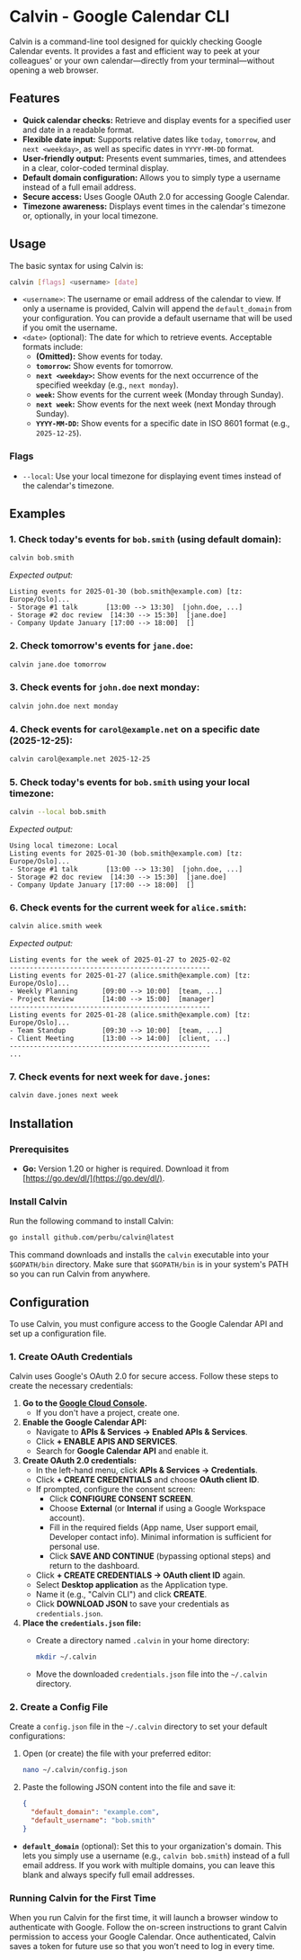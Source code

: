 # Calvin - Google Calendar CLI
Calvin is a command-line tool designed for quickly checking Google Calendar events. It provides a fast and efficient way to peek at your colleagues' or your own calendar—directly from your terminal—without opening a web browser.

## Features

- **Quick calendar checks:** Retrieve and display events for a specified user and date in a readable format.
- **Flexible date input:** Supports relative dates like `today`, `tomorrow`, and `next <weekday>`, as well as specific dates in `YYYY-MM-DD` format.
- **User-friendly output:** Presents event summaries, times, and attendees in a clear, color-coded terminal display.
- **Default domain configuration:** Allows you to simply type a username instead of a full email address.
- **Secure access:** Uses Google OAuth 2.0 for accessing Google Calendar.
- **Timezone awareness:** Displays event times in the calendar's timezone or, optionally, in your local timezone.

## Usage

The basic syntax for using Calvin is:

```bash
calvin [flags] <username> [date]
```

- `<username>`: The username or email address of the calendar to view. If only a username is provided, Calvin will append the `default_domain` from your configuration. You can provide a default username that will be used if you omit the username.
- `<date>` (optional): The date for which to retrieve events. Acceptable formats include:
  - **(Omitted):** Show events for today.
  - **`tomorrow`:** Show events for tomorrow.
  - **`next <weekday>`:** Show events for the next occurrence of the specified weekday (e.g., `next monday`).
  - **`week`:** Show events for the current week (Monday through Sunday).
  - **`next week`:** Show events for the next week (next Monday through Sunday).
  - **`YYYY-MM-DD`:** Show events for a specific date in ISO 8601 format (e.g., `2025-12-25`).

### Flags

- `--local`: Use your local timezone for displaying event times instead of the calendar's timezone.

## Examples

### 1. Check today's events for `bob.smith` (using default domain):

```bash
calvin bob.smith
```

*Expected output:*

```
Listing events for 2025-01-30 (bob.smith@example.com) [tz: Europe/Oslo]...
- Storage #1 talk       [13:00 --> 13:30]  [john.doe, ...]
- Storage #2 doc review  [14:30 --> 15:30]  [jane.doe]
- Company Update January [17:00 --> 18:00]  []
```

### 2. Check tomorrow's events for `jane.doe`:

```bash
calvin jane.doe tomorrow
```

### 3. Check events for `john.doe` next monday:

```bash
calvin john.doe next monday
```

### 4. Check events for `carol@example.net` on a specific date (2025-12-25):

```bash
calvin carol@example.net 2025-12-25
```

### 5. Check today's events for `bob.smith` using your local timezone:

```bash
calvin --local bob.smith
```

*Expected output:*

```
Using local timezone: Local
Listing events for 2025-01-30 (bob.smith@example.com) [tz: Europe/Oslo]...
- Storage #1 talk       [13:00 --> 13:30]  [john.doe, ...]
- Storage #2 doc review  [14:30 --> 15:30]  [jane.doe]
- Company Update January [17:00 --> 18:00]  []
```

### 6. Check events for the current week for `alice.smith`:

```bash
calvin alice.smith week
```

*Expected output:*

```
Listing events for the week of 2025-01-27 to 2025-02-02
--------------------------------------------------
Listing events for 2025-01-27 (alice.smith@example.com) [tz: Europe/Oslo]...
- Weekly Planning      [09:00 --> 10:00]  [team, ...]
- Project Review       [14:00 --> 15:00]  [manager]
--------------------------------------------------
Listing events for 2025-01-28 (alice.smith@example.com) [tz: Europe/Oslo]...
- Team Standup         [09:30 --> 10:00]  [team, ...]
- Client Meeting       [13:00 --> 14:00]  [client, ...]
--------------------------------------------------
...
```

### 7. Check events for next week for `dave.jones`:

```bash
calvin dave.jones next week
```

## Installation

### Prerequisites

- **Go:** Version 1.20 or higher is required. Download it from [https://go.dev/dl/](https://go.dev/dl/).

### Install Calvin

Run the following command to install Calvin:

```bash
go install github.com/perbu/calvin@latest
```

This command downloads and installs the `calvin` executable into your `$GOPATH/bin` directory. Make sure that `$GOPATH/bin` is in your system's PATH so you can run Calvin from anywhere.

## Configuration

To use Calvin, you must configure access to the Google Calendar API and set up a configuration file.

### 1. Create OAuth Credentials

Calvin uses Google's OAuth 2.0 for secure access. Follow these steps to create the necessary credentials:

1. **Go to the [Google Cloud Console](https://console.cloud.google.com/).**  
   - If you don't have a project, create one.
2. **Enable the Google Calendar API:**  
   - Navigate to **APIs & Services → Enabled APIs & Services**.
   - Click **+ ENABLE APIS AND SERVICES**.
   - Search for **Google Calendar API** and enable it.
3. **Create OAuth 2.0 credentials:**  
   - In the left-hand menu, click **APIs & Services → Credentials**.
   - Click **+ CREATE CREDENTIALS** and choose **OAuth client ID**.
   - If prompted, configure the consent screen:
     - Click **CONFIGURE CONSENT SCREEN**.
     - Choose **External** (or **Internal** if using a Google Workspace account).
     - Fill in the required fields (App name, User support email, Developer contact info). Minimal information is sufficient for personal use.
     - Click **SAVE AND CONTINUE** (bypassing optional steps) and return to the dashboard.
   - Click **+ CREATE CREDENTIALS → OAuth client ID** again.
   - Select **Desktop application** as the Application type.
   - Name it (e.g., "Calvin CLI") and click **CREATE**.
   - Click **DOWNLOAD JSON** to save your credentials as `credentials.json`.
4. **Place the `credentials.json` file:**  
   - Create a directory named `.calvin` in your home directory:

     ```bash
     mkdir ~/.calvin
     ```

   - Move the downloaded `credentials.json` file into the `~/.calvin` directory.

### 2. Create a Config File

Create a `config.json` file in the `~/.calvin` directory to set your default configurations:

1. Open (or create) the file with your preferred editor:

    ```bash
    nano ~/.calvin/config.json
    ```

2. Paste the following JSON content into the file and save it:

    ```json
    {
      "default_domain": "example.com",
      "default_username": "bob.smith"
    }
    ```

- **`default_domain`** (optional): Set this to your organization's domain. This lets you simply use a username (e.g., `calvin bob.smith`) instead of a full email address. If you work with multiple domains, you can leave this blank and always specify full email addresses.

### Running Calvin for the First Time

When you run Calvin for the first time, it will launch a browser window to authenticate with Google. Follow the on-screen instructions to grant Calvin permission to access your Google Calendar. Once authenticated, Calvin saves a token for future use so that you won’t need to log in every time.
